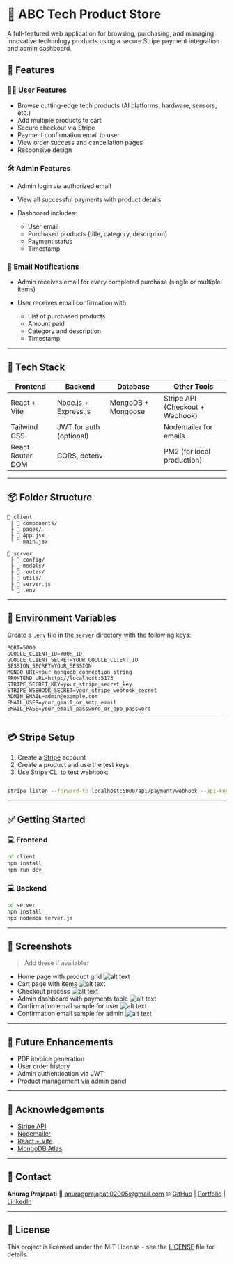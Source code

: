 # 🛒 ABC Tech Product Store

A full-featured web application for browsing, purchasing, and managing innovative technology products using a secure Stripe payment integration and admin dashboard.

## 🚀 Features

### 🧑‍💻 User Features

- Browse cutting-edge tech products (AI platforms, hardware, sensors, etc.)
- Add multiple products to cart
- Secure checkout via Stripe
- Payment confirmation email to user
- View order success and cancellation pages
- Responsive design

### 🛠️ Admin Features

- Admin login via authorized email
- View all successful payments with product details
- Dashboard includes:

  - User email
  - Purchased products (title, category, description)
  - Payment status
  - Timestamp

### 📧 Email Notifications

- Admin receives email for every completed purchase (single or multiple items)
- User receives email confirmation with:

  - List of purchased products
  - Amount paid
  - Category and description
  - Timestamp

---

## 🧰 Tech Stack

| Frontend         | Backend                 | Database           | Other Tools                     |
| ---------------- | ----------------------- | ------------------ | ------------------------------- |
| React + Vite     | Node.js + Express.js    | MongoDB + Mongoose | Stripe API (Checkout + Webhook) |
| Tailwind CSS     | JWT for auth (optional) |                    | Nodemailer for emails           |
| React Router DOM | CORS, dotenv            |                    | PM2 (for local production)      |

---

## 📦 Folder Structure

```
📁 client
 ├ 📂 components/
 ├ 📂 pages/
 ├ 📄 App.jsx
 └ 📄 main.jsx

📁 server
 ├ 📂 config/
 ├ 📂 models/
 ├ 📂 routes/
 ├ 📂 utils/
 ├ 📄 server.js
 └ 📄 .env
```

---

## 🔐 Environment Variables

Create a `.env` file in the `server` directory with the following keys:

```env
PORT=5000
GOOGLE_CLIENT_ID=YOUR_ID
GOOGLE_CLIENT_SECRET=YOUR_GOOGLE_CLIENT_ID
SESSION_SECRET=YOUR_SESSION
MONGO_URI=your_mongodb_connection_string
FRONTEND_URL=http://localhost:5173
STRIPE_SECRET_KEY=your_stripe_secret_key
STRIPE_WEBHOOK_SECRET=your_stripe_webhook_secret
ADMIN_EMAIL=admin@example.com
EMAIL_USER=your_gmail_or_smtp_email
EMAIL_PASS=your_email_password_or_app_password
```

---

## 💳 Stripe Setup

1. Create a [Stripe](https://stripe.com) account
2. Create a product and use the test keys
3. Use Stripe CLI to test webhook:

```bash

stripe listen --forward-to localhost:5000/api/payment/webhook --api-key sk_test_XXXXXXXXXXXXXXXXXXXXXXXX --events checkout.session.completed
```

---

## ✅ Getting Started

### 💻 Frontend

```bash
cd client
npm install
npm run dev
```

### 💻 Backend

```bash
cd server
npm install
npx nodemon server.js
```

---

## 📸 Screenshots

> Add these if available:

- Home page with product grid ![alt text](<Screenshot 2025-07-16 112509.png>)
- Cart page with items ![alt text](<Screenshot 2025-07-16 112529.png>)
- Checkout process ![alt text](<Screenshot 2025-07-16 112541.png>)
- Admin dashboard with payments table ![alt text](<Screenshot 2025-07-16 112744.png>)
- Confirmation email sample for user ![alt text](<Screenshot 2025-07-16 112610.png>)
- Confirmation email sample for admin  ![alt text](<Screenshot 2025-07-16 112619.png>)

---

## 🧪 Future Enhancements

- PDF invoice generation
- User order history
- Admin authentication via JWT
- Product management via admin panel

---

## 🙌 Acknowledgements

- [Stripe API](https://stripe.com/docs)
- [Nodemailer](https://nodemailer.com/about/)
- [React + Vite](https://vitejs.dev/)
- [MongoDB Atlas](https://www.mongodb.com/cloud/atlas)

---

## 📧 Contact

**Anurag Prajapati**
📩 [anuragprajapati02005@gmail.com](mailto:anuragprajapati02005@gmail.com)
🌐 [GitHub](https://github.com/Anurag915) | [Portfolio](https://personal-portfolio-jwkj.onrender.com/) | [LinkedIn](https://www.linkedin.com/in/anurag-prajapati-026918268/)

---

## 📄 License

This project is licensed under the MIT License - see the [LICENSE](LICENSE) file for details.
